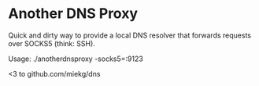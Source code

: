 Another DNS Proxy
=================

Quick and dirty way to provide a local DNS resolver that forwards requests over SOCKS5 (think: SSH).

Usage:
./anotherdnsproxy -socks5=:9123

<3 to github.com/miekg/dns

